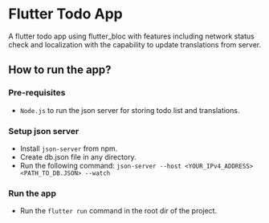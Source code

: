 # Flutter Todo App
 A flutter todo app using flutter_bloc with features including network status check and localization with the capability to update translations from server.

## How to run the app?
### Pre-requisites
- ```Node.js``` to run the json server for storing todo list and translations.

### Setup json server
- Install ```json-server``` from npm.
- Create db.json file in any directory.
- Run the following command: ```json-server --host <YOUR_IPv4_ADDRESS> <PATH_TO_DB.JSON> --watch```

### Run the app
- Run the ```flutter run``` command in the root dir of the project.
